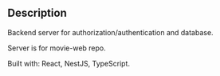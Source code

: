## Description

Backend server for authorization/authentication and database.

Server is for movie-web repo.

Built with: React, NestJS, TypeScript.
